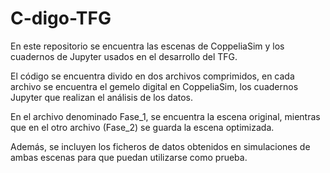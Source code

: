 # C-digo-TFG
En este repositorio se encuentra las escenas de CoppeliaSim y los cuadernos de Jupyter usados en el desarrollo del TFG. 

El código se encuentra divido en dos archivos comprimidos, en cada archivo se encuentra el gemelo digital en CoppeliaSim, los cuadernos Jupyter que realizan el análisis de los datos.

En el archivo denominado Fase_1, se encuentra la escena original, mientras que en el otro archivo (Fase_2) se guarda la escena optimizada.

Además, se incluyen los ficheros de datos obtenidos en simulaciones de ambas escenas para que puedan utilizarse como prueba.
